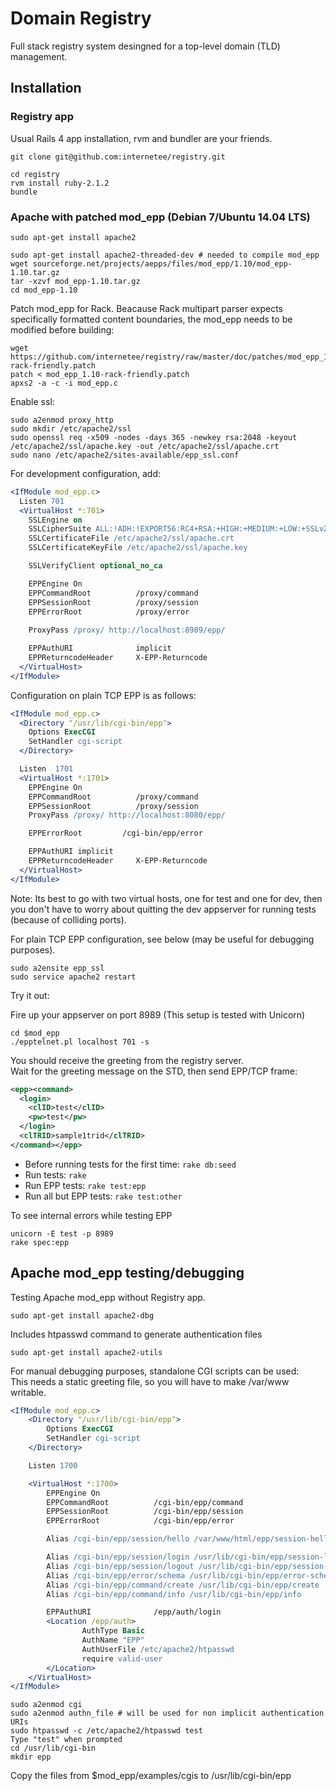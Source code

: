 Domain Registry
===============

Full stack registry system desingned for a top-level domain (TLD) management.


Installation
------------

### Registry app 

Usual Rails 4 app installation, rvm and bundler are your friends. 

    git clone git@github.com:internetee/registry.git

    cd registry
    rvm install ruby-2.1.2
    bundle

### Apache with patched mod_epp (Debian 7/Ubuntu 14.04 LTS)

    sudo apt-get install apache2

    sudo apt-get install apache2-threaded-dev # needed to compile mod_epp
    wget sourceforge.net/projects/aepps/files/mod_epp/1.10/mod_epp-1.10.tar.gz
    tar -xzvf mod_epp-1.10.tar.gz
    cd mod_epp-1.10

Patch mod_epp for Rack. Beacause Rack multipart parser expects specifically 
formatted content boundaries, the mod_epp needs to be modified before building:

    wget https://github.com/internetee/registry/raw/master/doc/patches/mod_epp_1.10-rack-friendly.patch    
    patch < mod_epp_1.10-rack-friendly.patch
    apxs2 -a -c -i mod_epp.c

Enable ssl:

    sudo a2enmod proxy_http
    sudo mkdir /etc/apache2/ssl
    sudo openssl req -x509 -nodes -days 365 -newkey rsa:2048 -keyout /etc/apache2/ssl/apache.key -out /etc/apache2/ssl/apache.crt
    sudo nano /etc/apache2/sites-available/epp_ssl.conf

For development configuration, add:
```apache
<IfModule mod_epp.c>
  Listen 701
  <VirtualHost *:701>
    SSLEngine on
    SSLCipherSuite ALL:!ADH:!EXPORT56:RC4+RSA:+HIGH:+MEDIUM:+LOW:+SSLv2:+EXP:+eNULL
    SSLCertificateFile /etc/apache2/ssl/apache.crt
    SSLCertificateKeyFile /etc/apache2/ssl/apache.key

    SSLVerifyClient optional_no_ca

    EPPEngine On
    EPPCommandRoot          /proxy/command
    EPPSessionRoot          /proxy/session
    EPPErrorRoot            /proxy/error
    
    ProxyPass /proxy/ http://localhost:8989/epp/

    EPPAuthURI              implicit
    EPPReturncodeHeader     X-EPP-Returncode
  </VirtualHost>
</IfModule>
```

Configuration on plain TCP EPP is as follows:
```apache
<IfModule mod_epp.c>
  <Directory "/usr/lib/cgi-bin/epp">
    Options ExecCGI
    SetHandler cgi-script
  </Directory>

  Listen  1701
  <VirtualHost *:1701>
    EPPEngine On
    EPPCommandRoot          /proxy/command
    EPPSessionRoot          /proxy/session
    ProxyPass /proxy/ http://localhost:8080/epp/

    EPPErrorRoot         /cgi-bin/epp/error

    EPPAuthURI implicit
    EPPReturncodeHeader     X-EPP-Returncode
  </VirtualHost>
</IfModule>
```

Note: Its best to go with two virtual hosts, one for test and one for dev, 
then you don't have to worry about quitting 
the dev appserver for running tests (because of colliding ports).

For plain TCP EPP configuration, see below (may be useful for debugging purposes).

    sudo a2ensite epp_ssl
    sudo service apache2 restart

Try it out:

Fire up your appserver on port 8989 (This setup is tested with Unicorn)

    cd $mod_epp
    ./epptelnet.pl localhost 701 -s

You should receive the greeting from the registry server.  
Wait for the greeting message on the STD, then send EPP/TCP frame:

```xml
<epp><command>
  <login>
    <clID>test</clID>
    <pw>test</pw>
  </login>
  <clTRID>sample1trid</clTRID>
</command></epp>
```
* Before running tests for the first time: `rake db:seed`
* Run tests: `rake`
* Run EPP tests: `rake test:epp`
* Run all but EPP tests: `rake test:other`

To see internal errors while testing EPP
    
    unicorn -E test -p 8989
    rake spec:epp


Apache mod_epp testing/debugging
--------------------------------

Testing Apache mod_epp without Registry app.

    sudo apt-get install apache2-dbg 

Includes htpasswd command to generate authentication files

    sudo apt-get install apache2-utils

For manual debugging purposes, standalone CGI scripts can be used:  
This needs a static greeting file, so you will have to make /var/www writable.

```apache
<IfModule mod_epp.c>
    <Directory "/usr/lib/cgi-bin/epp">
        Options ExecCGI
        SetHandler cgi-script
    </Directory>

    Listen 1700

    <VirtualHost *:1700>
        EPPEngine On
        EPPCommandRoot          /cgi-bin/epp/command
        EPPSessionRoot          /cgi-bin/epp/session
        EPPErrorRoot            /cgi-bin/epp/error

        Alias /cgi-bin/epp/session/hello /var/www/html/epp/session-hello

        Alias /cgi-bin/epp/session/login /usr/lib/cgi-bin/epp/session-login
        Alias /cgi-bin/epp/session/logout /usr/lib/cgi-bin/epp/session-logout
        Alias /cgi-bin/epp/error/schema /usr/lib/cgi-bin/epp/error-schema
        Alias /cgi-bin/epp/command/create /usr/lib/cgi-bin/epp/create
        Alias /cgi-bin/epp/command/info /usr/lib/cgi-bin/epp/info

        EPPAuthURI              /epp/auth/login
        <Location /epp/auth>
                AuthType Basic
                AuthName "EPP"
                AuthUserFile /etc/apache2/htpasswd
                require valid-user
        </Location>
    </VirtualHost>
</IfModule>
```

    sudo a2enmod cgi
    sudo a2enmod authn_file # will be used for non implicit authentication URIs
    sudo htpasswd -c /etc/apache2/htpasswd test
    Type "test" when prompted
    cd /usr/lib/cgi-bin
    mkdir epp

Copy the files from $mod_epp/examples/cgis to /usr/lib/cgi-bin/epp 

